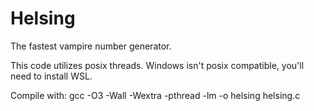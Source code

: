 # Helsing
The fastest vampire number generator.

This code utilizes posix threads. Windows isn't posix compatible, you'll need to install WSL.

Compile with: gcc -O3 -Wall -Wextra -pthread -lm -o helsing helsing.c
